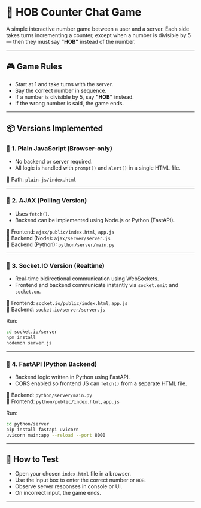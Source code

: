# 🧠 HOB Counter Chat Game

A simple interactive number game between a user and a server. Each side takes turns incrementing a counter, except when a number is divisible by 5 — then they must say **"HOB"** instead of the number.

---

## 🎮 Game Rules

- Start at 1 and take turns with the server.
- Say the correct number in sequence.
- If a number is divisible by 5, say **"HOB"** instead.
- If the wrong number is said, the game ends.

---

## 📦 Versions Implemented

### 🔹 1. Plain JavaScript (Browser-only)

- No backend or server required.
- All logic is handled with `prompt()` and `alert()` in a single HTML file.

📁 Path: `plain-js/index.html`

---

### 🔹 2. AJAX (Polling Version)

- Uses `fetch()`.
- Backend can be implemented using Node.js or Python (FastAPI).

📁 Frontend: `ajax/public/index.html`, `app.js`  
📁 Backend (Node): `ajax/server/server.js`  
📁 Backend (Python): `python/server/main.py`

---

### 🔹 3. Socket.IO Version (Realtime)

- Real-time bidirectional communication using WebSockets.
- Frontend and backend communicate instantly via `socket.emit` and `socket.on`.

📁 Frontend: `socket.io/public/index.html`, `app.js`  
📁 Backend: `socket.io/server/server.js`

Run:

```bash
cd socket.io/server
npm install
nodemon server.js
```

---

### 🔹 4. FastAPI (Python Backend)

- Backend logic written in Python using FastAPI.
- CORS enabled so frontend JS can `fetch()` from a separate HTML file.

📁 Backend: `python/server/main.py`  
📁 Frontend: `python/public/index.html`, `app.js`

Run:

```bash
cd python/server
pip install fastapi uvicorn
uvicorn main:app --reload --port 8000
```

---

## 🧪 How to Test

- Open your chosen `index.html` file in a browser.
- Use the input box to enter the correct number or `HOB`.
- Observe server responses in console or UI.
- On incorrect input, the game ends.

---
